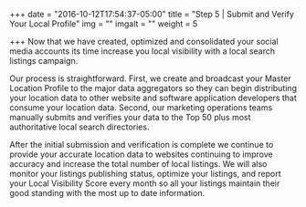 +++
date = "2016-10-12T17:54:37-05:00"
title = "Step 5 | Submit and Verify Your Local Profile"
img = ""
imgalt = ""
weight = 5

+++
Now that we have created, optimized and consolidated your social media accounts its time increase you local visibility with a local search listings campaign.
<!--more-->

Our process is straightforward. First, we create and broadcast your Master Location Profile to the major data aggregators so they can begin distributing your location data to other website and software application developers that consume your location data. Second, our marketing operations teams manually submits and verifies your data to the Top 50 plus most authoritative local search directories.

After the initial submission and verification is complete we continue to provide your accurate location data to websites continuing to improve accuracy and increase the total number of local listings. We will also monitor your listings publishing status, optimize your listings, and report your Local Visibility Score every month so all your listings maintain their good standing with the most up to date information.

